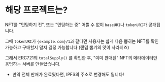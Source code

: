 # 해당 프로젝트는?

NFT를 "민팅하기 전", 또는 "민팅하는 중" 어쩔 수 없이 `baseURI`나 `tokenURI`가 공개됩니다.

그때 `tokenURI`가 `{example.com}/1`과 같다면 사용자는 쉽게 다음 뽑히는 NFT를 확인 가능하고 구매할지 말지 결정 가능합니다 (랜덤 뽑기의 맛이 사라지죠)

그래서 ERC721의 `totalSupply()` 를 확인한 후, "이미 판매된" NFT의 메타데이터만 응답하는 서버를 만들었습니다.

- 만약 전체 판매가 완료됬다면, IPFS의 주소로 변경해도 됩니다! 
